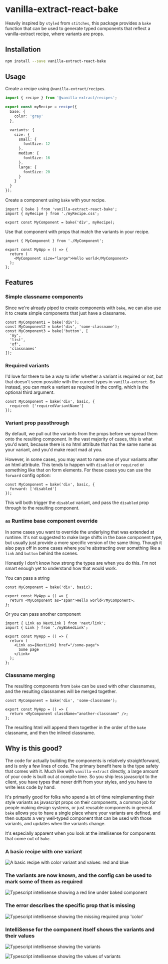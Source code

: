 # vanilla-extract-react-bake

Heavily inspired by `styled` from `stitches`, this package provides a `bake` function that can be used to generate typed components that reflect a vanilla-extract recipe, where variants are props.

## Installation

```sh
npm install --save vanilla-extract-react-bake
```

## Usage

Create a recipe using `@vanilla-extract/recipes`.

```ts
import { recipe } from '@vanilla-extract/recipes';

export const myRecipe = recipe({
  base: {
    color: 'gray'
  },

  variants: {
    size: {
      small: {
        fontSize: 12
      },
      medium: {
        fontSize: 16
      },
      large: {
        fontSize: 20
      }
    }
  }
});
```

Create a component using `bake` with your recipe.

```tsx
import { bake } from 'vanilla-extract-react-bake';
import { myRecipe } from './myRecipe.css';

export const MyComponent = bake('div', myRecipe);
```

Use that component with props that match the variants in your recipe.

```tsx
import { MyComponent } from './MyComponent';

export const MyApp = () => {
  return (
    <MyComponent size="large">Hello world</MyComponent>
  );
};
```

## Features

### Simple classname components

Since we're already piped to create components with `bake`, we can also use it to create simple components that just have a classname.

```tsx
const MyComponent1 = bake('div');
const MyComponent2 = bake('div', 'some-classname');
const MyComponent3 = bake('button', [
  'my',
  'list',
  'of',
  'classnames'
]);
```

### Required variants

I'd love for there to be a way to infer whether a variant is required or not, but that doesn't seem possible with the current types in `vanilla-extract`. So instead, you can mark a variant as required in the config, which is the optional third argument.

```tsx
const MyComponent = bake('div', basic, {
  required: ['requiredVariantName']
});
```

### Variant prop passthrough

By default, we pull out the variants from the props before we spread them onto the resulting component. In the vast majority of cases, this is what you'd want, because there is no html attribute that has the same name as your variant, and you'd make react mad at you.

However, in some cases, you may want to name one of your variants after an html attribute. This tends to happen with `disabled` or `required` or something like that on form elements. For these cases you can use the `forward` config option:

```tsx
const MyComponent = bake('div', basic, {
  forward: ['disabled']
});
```

This will both trigger the `disabled` variant, and pass the `disabled` prop through to the resulting component.

### `as` Runtime base component override

In some cases you want to override the underlying that was extended at runtime. It's not suggested to make large shifts in the base component type, but usually just provide a more specific version of the same thing. Though it also pays off in some cases where you're abstracting over something like a `link` and `button` behind the scenes.

Honestly I don't know how strong the types are when you do this. I'm not smart enough yet to understand how that would work.

You can pass a string

```tsx
const MyComponent = bake('div', basic);

export const MyApp = () => {
  return <MyComponent as="span">Hello world</MyComponent>;
};
```

Or you can pass another component

```tsx
import { Link as NextLink } from 'next/link';
import { Link } from './myBakedLink';

export const MyApp = () => {
  return (
    <Link as={NextLink} href="/some-page">
      Some page
    </Link>
  );
};
```

### Classname merging

The resulting components from `bake` can be used with other classnames, and the resulting classnames will be merged together.

```tsx
const MyComponent = bake('div', 'some-classname');

export const MyApp = () => {
  return <MyComponent className="another-classname" />;
};
```

The resulting html will append them together in the order of the `bake` classname, and then the inlined classname.

## Why is this good?

The code for actually building the components is relatively straightforward, and is only a few lines of code. The primary benefit here is the type safety that comes with it. Much like with `vanilla-extract` directly, a large amount of your code is built out at compile time. So you ship less javascript to the client, you have types that never drift from your styles, and you have to write less code by hand.

It's primarily good for folks who spend a lot of time reimplementing their style variants as javascript props on their components, a common job for people making design systems, or just reusable components in general. `bake` allows you to have a single place where your variants are defined, and then outputs a very well-typed component that can be used with those variants, and updates when the variants change.

It's especially apparent when you look at the intellisense for components that come out of `bake`.

### A basic recipe with one variant

![A basic recipe with color variant and values: red and blue](readme_assets/bake_00.png)

### The variants are now known, and the config can be used to mark some of them as required

![Typescript intellisense showing a red line under baked component](readme_assets/bake_01.png)

### The error describes the specific prop that is missing

![Typescript intellisense showing the missing required prop 'color'](readme_assets/bake_02.png)

### IntelliSense for the component itself shows the variants and their values

![Typescript intellisense showing the variants](readme_assets/bake_03.png)

![Typescript intellisense showing the values of variants](readme_assets/bake_04.png)

```

```
